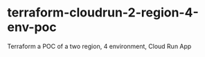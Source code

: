 # terraform-cloudrun-2-region-4-env-poc
Terraform a POC of a two region, 4 environment, Cloud Run App
